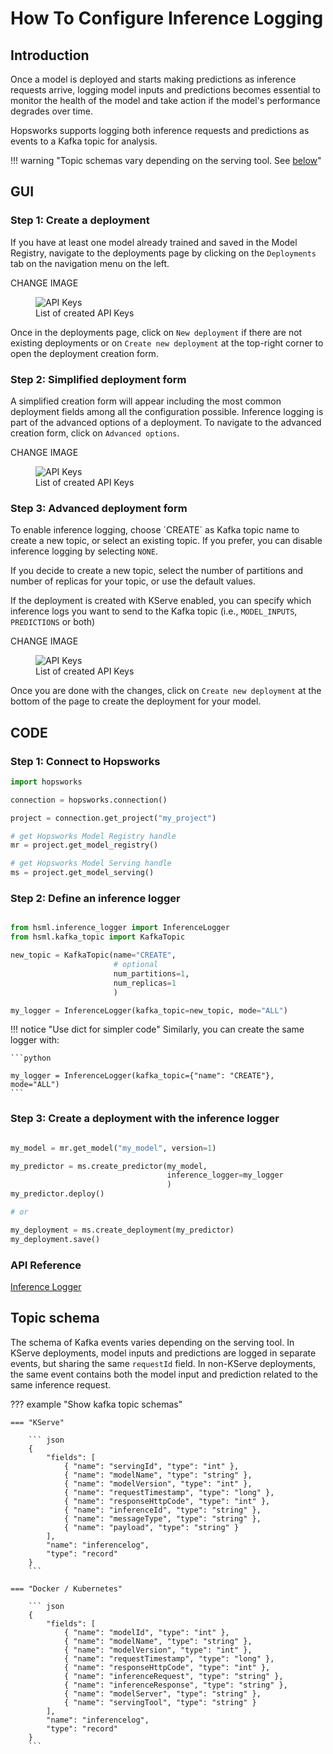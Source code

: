 # How To Configure Inference Logging

## Introduction

Once a model is deployed and starts making predictions as inference requests arrive, logging model inputs and predictions becomes essential to monitor the health of the model and take action if the model's performance degrades over time.

Hopsworks supports logging both inference requests and predictions as events to a Kafka topic for analysis.

!!! warning "Topic schemas vary depending on the serving tool. See [below](#topic-schema)"

## GUI

### Step 1: Create a deployment

If you have at least one model already trained and saved in the Model Registry, navigate to the deployments page by clicking on the `Deployments` tab on the navigation menu on the left.

<!-- TODO: Add image with sidebar menu -->

<p color=red>CHANGE IMAGE</p>
<p align="center">
  <figure>
    <img src="../../../../assets/images/guides/project/project_overview.png" alt="API Keys">
    <figcaption>List of created API Keys</figcaption>
  </figure>
</p>

Once in the deployments page, click on `New deployment` if there are not existing deployments or on `Create new deployment` at the top-right corner to open the deployment creation form.

### Step 2: Simplified deployment form

A simplified creation form will appear including the most common deployment fields among all the configuration possible. Inference logging is part of the advanced options of a deployment. To navigate to the advanced creation form, click on `Advanced options`.

<!-- TODO: Image highlighting the button -->
<p color=red>CHANGE IMAGE</p>
<p align="center">
  <figure>
    <img src="../../../../assets/images/guides/project/project_overview.png" alt="API Keys">
    <figcaption>List of created API Keys</figcaption>
  </figure>
</p>

### Step 3: Advanced deployment form

To enable inference logging, choose ´CREATE´ as Kafka topic name to create a new topic, or select an existing topic. If you prefer, you can disable inference logging by selecting `NONE`.

If you decide to create a new topic, select the number of partitions and number of replicas for your topic, or use the default values.

If the deployment is created with KServe enabled, you can specify which inference logs you want to send to the Kafka topic (i.e., `MODEL_INPUTS`, `PREDICTIONS` or both)

<!-- TODO: Image Kafka topic -->
<p color=red>CHANGE IMAGE</p>
<p align="center">
  <figure>
    <img src="../../../../assets/images/guides/project/project_overview.png" alt="API Keys">
    <figcaption>List of created API Keys</figcaption>
  </figure>
</p>

Once you are done with the changes, click on `Create new deployment` at the bottom of the page to create the deployment for your model.

## CODE

### Step 1: Connect to Hopsworks

```python
import hopsworks

connection = hopsworks.connection()

project = connection.get_project("my_project")

# get Hopsworks Model Registry handle
mr = project.get_model_registry()

# get Hopsworks Model Serving handle
ms = project.get_model_serving()
```

### Step 2: Define an inference logger

```python

from hsml.inference_logger import InferenceLogger
from hsml.kafka_topic import KafkaTopic

new_topic = KafkaTopic(name="CREATE",
                       # optional
                       num_partitions=1,
                       num_replicas=1
                       )

my_logger = InferenceLogger(kafka_topic=new_topic, mode="ALL")
```

!!! notice "Use dict for simpler code"
    Similarly, you can create the same logger with:
    
    ```python

    my_logger = InferenceLogger(kafka_topic={"name": "CREATE"}, mode="ALL")
    ```

### Step 3: Create a deployment with the inference logger

```python

my_model = mr.get_model("my_model", version=1)

my_predictor = ms.create_predictor(my_model,
                                   inference_logger=my_logger
                                   )
my_predictor.deploy()

# or

my_deployment = ms.create_deployment(my_predictor)
my_deployment.save()
```

### API Reference

[Inference Logger](https://docs.hopsworks.ai/hopsworks-api/dev/generated/api/inference-logger/)

## Topic schema

The schema of Kafka events varies depending on the serving tool. In KServe deployments, model inputs and predictions are logged in separate events, but sharing the same `requestId` field. In non-KServe deployments, the same event contains both the model input and prediction related to the same inference request. 

??? example "Show kafka topic schemas"

    === "KServe"

        ``` json
        {
            "fields": [
                { "name": "servingId", "type": "int" },
                { "name": "modelName", "type": "string" },
                { "name": "modelVersion", "type": "int" },
                { "name": "requestTimestamp", "type": "long" },
                { "name": "responseHttpCode", "type": "int" },
                { "name": "inferenceId", "type": "string" },
                { "name": "messageType", "type": "string" },
                { "name": "payload", "type": "string" }
            ],
            "name": "inferencelog",
            "type": "record"
        }
        ```

    === "Docker / Kubernetes"

        ``` json
        {
            "fields": [
                { "name": "modelId", "type": "int" },
                { "name": "modelName", "type": "string" },
                { "name": "modelVersion", "type": "int" },
                { "name": "requestTimestamp", "type": "long" },
                { "name": "responseHttpCode", "type": "int" },
                { "name": "inferenceRequest", "type": "string" },
                { "name": "inferenceResponse", "type": "string" },
                { "name": "modelServer", "type": "string" },
                { "name": "servingTool", "type": "string" }
            ],
            "name": "inferencelog",
            "type": "record"
        }
        ```
